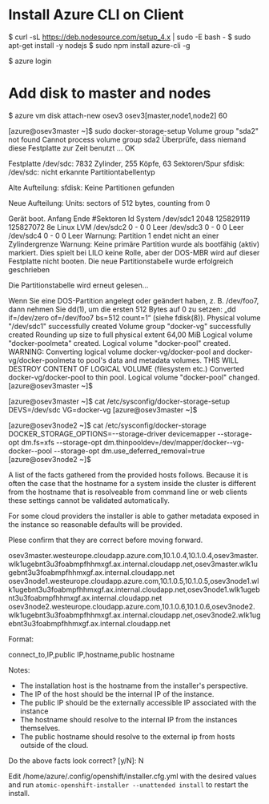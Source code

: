 # Install Azure CLI on Client

$ curl -sL https://deb.nodesource.com/setup_4.x | sudo -E bash -
$ sudo apt-get install -y nodejs
$ sudo npm install azure-cli -g

$ azure login


# Add disk to master and nodes

$ azure vm disk attach-new osev3 osev3[master,node1,node2] 60
 
[azure@osev3master ~]$ sudo docker-storage-setup 
  Volume group "sda2" not found
  Cannot process volume group sda2
Überprüfe, dass niemand diese Festplatte zur Zeit benutzt …
OK

Festplatte /dev/sdc: 7832 Zylinder, 255 Köpfe, 63 Sektoren/Spur
sfdisk:  /dev/sdc: nicht erkannte Partitiontabellentyp

Alte Aufteilung:
sfdisk: Keine Partitionen gefunden

Neue Aufteilung:
Units: sectors of 512 bytes, counting from 0

   Gerät  boot.   Anfang      Ende  #Sektoren Id  System
/dev/sdc1          2048 125829119  125827072  8e  Linux LVM
/dev/sdc2             0         -          0   0  Leer
/dev/sdc3             0         -          0   0  Leer
/dev/sdc4             0         -          0   0  Leer
Warnung: Partition 1 endet nicht an einer Zylindergrenze
Warnung: Keine primäre Partition wurde als bootfähig (aktiv) markiert.
         Dies spielt bei LILO keine Rolle, aber der DOS-MBR wird auf
         dieser Festplatte nicht booten.
Die neue Partitionstabelle wurde erfolgreich geschrieben

Die Partitionstabelle wird erneut gelesen…

Wenn Sie eine DOS-Partition angelegt oder geändert haben, z. B. /dev/foo7,
dann nehmen Sie dd(1), um die ersten 512 Bytes auf 0 zu setzen:
„dd if=/dev/zero of=/dev/foo7 bs=512 count=1“ (siehe fdisk(8)).
  Physical volume "/dev/sdc1" successfully created
  Volume group "docker-vg" successfully created
  Rounding up size to full physical extent 64,00 MiB
  Logical volume "docker-poolmeta" created.
  Logical volume "docker-pool" created.
  WARNING: Converting logical volume docker-vg/docker-pool and docker-vg/docker-poolmeta to pool's data and metadata volumes.
  THIS WILL DESTROY CONTENT OF LOGICAL VOLUME (filesystem etc.)
  Converted docker-vg/docker-pool to thin pool.
  Logical volume "docker-pool" changed.
[azure@osev3master ~]$ 

[azure@osev3master ~]$ cat /etc/sysconfig/docker-storage-setup 
DEVS=/dev/sdc
VG=docker-vg
[azure@osev3master ~]$ 

[azure@osev3node2 ~]$ cat /etc/sysconfig/docker-storage
DOCKER_STORAGE_OPTIONS=--storage-driver devicemapper --storage-opt dm.fs=xfs --storage-opt dm.thinpooldev=/dev/mapper/docker--vg-docker--pool --storage-opt dm.use_deferred_removal=true
[azure@osev3node2 ~]$ 


A list of the facts gathered from the provided hosts follows. Because it is
often the case that the hostname for a system inside the cluster is different
from the hostname that is resolveable from command line or web clients
these settings cannot be validated automatically.

For some cloud providers the installer is able to gather metadata exposed in
the instance so reasonable defaults will be provided.

Plese confirm that they are correct before moving forward.


osev3master.westeurope.cloudapp.azure.com,10.1.0.4,10.1.0.4,osev3master.wlk1ugebnt3u3foabmpfhhmxgf.ax.internal.cloudapp.net,osev3master.wlk1ugebnt3u3foabmpfhhmxgf.ax.internal.cloudapp.net
osev3node1.westeurope.cloudapp.azure.com,10.1.0.5,10.1.0.5,osev3node1.wlk1ugebnt3u3foabmpfhhmxgf.ax.internal.cloudapp.net,osev3node1.wlk1ugebnt3u3foabmpfhhmxgf.ax.internal.cloudapp.net
osev3node2.westeurope.cloudapp.azure.com,10.1.0.6,10.1.0.6,osev3node2.wlk1ugebnt3u3foabmpfhhmxgf.ax.internal.cloudapp.net,osev3node2.wlk1ugebnt3u3foabmpfhhmxgf.ax.internal.cloudapp.net

Format:

connect_to,IP,public IP,hostname,public hostname

Notes:
 * The installation host is the hostname from the installer's perspective.
 * The IP of the host should be the internal IP of the instance.
 * The public IP should be the externally accessible IP associated with the instance
 * The hostname should resolve to the internal IP from the instances
   themselves.
 * The public hostname should resolve to the external ip from hosts outside of
   the cloud.

Do the above facts look correct? [y/N]: N

Edit /home/azure/.config/openshift/installer.cfg.yml with the desired values and run `atomic-openshift-installer --unattended install` to restart the install.


